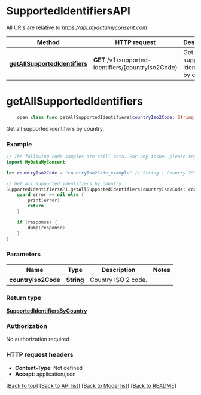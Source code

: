 # SupportedIdentifiersAPI

All URIs are relative to *https://api.mydatamyconsent.com*

Method | HTTP request | Description
------------- | ------------- | -------------
[**getAllSupportedIdentifiers**](SupportedIdentifiersAPI.md#getallsupportedidentifiers) | **GET** /v1/supported-identifiers/{countryIso2Code} | Get all supported identifiers by country.


# **getAllSupportedIdentifiers**
```swift
    open class func getAllSupportedIdentifiers(countryIso2Code: String, completion: @escaping (_ data: SupportedIdentifiersByCountry?, _ error: Error?) -> Void)
```

Get all supported identifiers by country.

### Example
```swift
// The following code samples are still beta. For any issue, please report via http://github.com/OpenAPITools/openapi-generator/issues/new
import MyDataMyConsent

let countryIso2Code = "countryIso2Code_example" // String | Country ISO 2 code.

// Get all supported identifiers by country.
SupportedIdentifiersAPI.getAllSupportedIdentifiers(countryIso2Code: countryIso2Code) { (response, error) in
    guard error == nil else {
        print(error)
        return
    }

    if (response) {
        dump(response)
    }
}
```

### Parameters

Name | Type | Description  | Notes
------------- | ------------- | ------------- | -------------
 **countryIso2Code** | **String** | Country ISO 2 code. | 

### Return type

[**SupportedIdentifiersByCountry**](SupportedIdentifiersByCountry.md)

### Authorization

No authorization required

### HTTP request headers

 - **Content-Type**: Not defined
 - **Accept**: application/json

[[Back to top]](#) [[Back to API list]](../README.md#documentation-for-api-endpoints) [[Back to Model list]](../README.md#documentation-for-models) [[Back to README]](../README.md)

